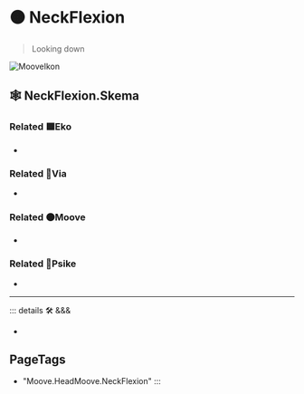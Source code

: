 # 🟠 <mooves>NeckFlexion</mooves>

> Looking down

![MooveIkon](/Moove/Moove_Ikon.png)

## 🕸 NeckFlexion.Skema

### Related 🟩<ekos>Eko</ekos>

-

### Related 🔻<via>Via</via>

-

### Related 🟠<mooves>Moove</mooves>

-

### Related 💜<psike>Psike</psike>

-

---

<!-- =================================================== -->
<!-- =================================================== -->
<!-- =================================================== -->
<!-- =================================================== -->
<!-- =================================================== -->
::: details 🛠 <dev>&&&</dev>

-

<h2>PageTags</h2>

- "Moove.HeadMoove.NeckFlexion"
:::
